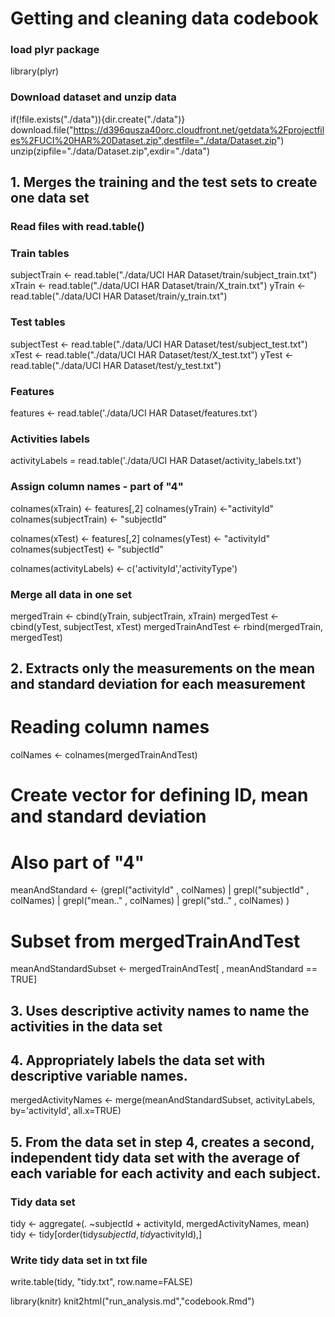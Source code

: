 # Getting and cleaning data codebook

### load plyr package
library(plyr)

### Download dataset and unzip data
if(!file.exists("./data")){dir.create("./data")}
download.file("https://d396qusza40orc.cloudfront.net/getdata%2Fprojectfiles%2FUCI%20HAR%20Dataset.zip",destfile="./data/Dataset.zip")
unzip(zipfile="./data/Dataset.zip",exdir="./data")

## 1. Merges the training and the test sets to create one data set

### Read files with read.table()
### Train tables
subjectTrain <- read.table("./data/UCI HAR Dataset/train/subject_train.txt")
xTrain <- read.table("./data/UCI HAR Dataset/train/X_train.txt")
yTrain <- read.table("./data/UCI HAR Dataset/train/y_train.txt")

### Test tables
subjectTest <- read.table("./data/UCI HAR Dataset/test/subject_test.txt")
xTest <- read.table("./data/UCI HAR Dataset/test/X_test.txt")
yTest <- read.table("./data/UCI HAR Dataset/test/y_test.txt")

### Features
features <- read.table('./data/UCI HAR Dataset/features.txt')

### Activities labels
activityLabels = read.table('./data/UCI HAR Dataset/activity_labels.txt')

### Assign column names - part of "4"
colnames(xTrain) <- features[,2] 
colnames(yTrain) <-"activityId"
colnames(subjectTrain) <- "subjectId"

colnames(xTest) <- features[,2] 
colnames(yTest) <- "activityId"
colnames(subjectTest) <- "subjectId"

colnames(activityLabels) <- c('activityId','activityType')

### Merge all data in one set
mergedTrain <- cbind(yTrain, subjectTrain, xTrain)
mergedTest <- cbind(yTest, subjectTest, xTest)
mergedTrainAndTest <- rbind(mergedTrain, mergedTest)

## 2. Extracts only the measurements on the mean and standard deviation for each measurement

# Reading column names
colNames <- colnames(mergedTrainAndTest)

# Create vector for defining ID, mean and standard deviation
# Also part of "4"
meanAndStandard <- (grepl("activityId" , colNames) | 
                      grepl("subjectId" , colNames) | 
                      grepl("mean.." , colNames) | 
                      grepl("std.." , colNames) 
)

# Subset from mergedTrainAndTest
meanAndStandardSubset <- mergedTrainAndTest[ , meanAndStandard == TRUE]

## 3. Uses descriptive activity names to name the activities in the data set
## 4. Appropriately labels the data set with descriptive variable names.
mergedActivityNames <- merge(meanAndStandardSubset, activityLabels,
                              by='activityId',
                              all.x=TRUE)


## 5. From the data set in step 4, creates a second, independent tidy data set with the average of each variable for each activity and each subject.

### Tidy data set 
tidy <- aggregate(. ~subjectId + activityId, mergedActivityNames, mean)
tidy <- tidy[order(tidy$subjectId, tidy$activityId),]

### Write tidy data set in txt file
write.table(tidy, "tidy.txt", row.name=FALSE)

library(knitr)
knit2html("run_analysis.md","codebook.Rmd")
